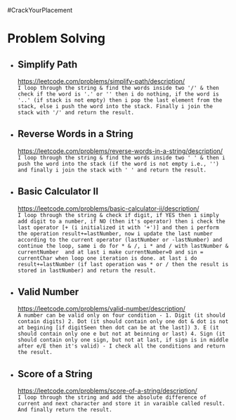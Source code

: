 #CrackYourPlacement

# Problem Solving

- ## Simplify Path
    https://leetcode.com/problems/simplify-path/description/ \
    ```I loop through the string & find the words inside two '/' & then check if the word is '.' or '' then i do nothing, if the word is '..' (if stack is not empty) then i pop the last element from the stack, else i push the word into the stack. Finally i join the stack with '/' and return the result.```

- ## Reverse Words in a String
    https://leetcode.com/problems/reverse-words-in-a-string/description/ \
    ```I loop through the string & find the words inside two ' ' & then i push the word into the stack (if the word is not empty i.e., '') and finally i join the stack with ' ' and return the result.```

- ## Basic Calculator II
    https://leetcode.com/problems/basic-calculator-ii/description/ \
    ```I loop through the string & check if digit, if YES then i simply add digit to a number, if NO (then it's operator) then i check the last operator [+ (i initialized it with '+')] and then i perform the operation result+=lastNumber, now i update the last number according to the current operator (lastNumber or -lastNumber) and continue the loop, same i do for * & /, i * and / with lastNumber & currentNumber  and at last i make currentNumber=0 and sin = currentChar when loop one iteration is done. at last i do result+=lastNumber (if last operation was * or / then the result is stored in lastNumber) and return the result.```

- ## Valid Number
    https://leetcode.com/problems/valid-number/description/ \
    ```A number can be valid only on four condition - 1. Digit (it should contain digits) 2. Dot (it should contain only one dot & dot is not at begining [if digitSeen then dot can be at the last]) 3. E (it should contain only one e but not at beinning or last) 4. Sign (it should contain only one sign, but not at last, if sign is in middle after e/E then it's valid) - I check all the conditions and return the result.```

- ## Score of a String
    https://leetcode.com/problems/score-of-a-string/description/ \
    ```I loop through the string and add the absolute difference of current and next character and store it in varaible called result. And finally return the result.```